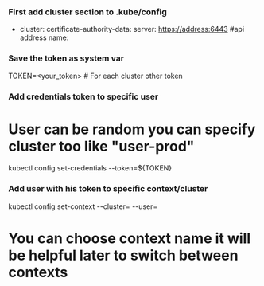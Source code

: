 ### First add cluster section to .kube/config

- cluster:
    certificate-authority-data:
    server: <https://address:6443> #api address
  name: <cluster-name>

### Save the token as system var

TOKEN=<your_token>      # For each cluster other token

### Add credentials token to specific user

# User can be random you can specify cluster too like "user-prod"

kubectl config set-credentials <your user> --token=${TOKEN}

### Add user with his token to specific context/cluster

kubectl config set-context <context-name> --cluster=<cluster-name> --user=<your-user-name>

# You can choose context name it will be helpful later to switch between contexts

